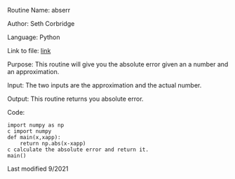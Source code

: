 Routine Name: abserr

Author: Seth Corbridge

Language: Python

Link to file: [link](https://github.com/SethCorb/math4610/blob/1b52c29b7a9fb722b2308db3c0a220e3e9fb6544/software/abserr.py)

Purpose: This routine will give you the absolute error given an a number and an approximation.

Input: The two inputs are the approximation and the actual number.

Output: This routine returns you absolute error.

Code:
```
import numpy as np
c import numpy
def main(x,xapp):
    return np.abs(x-xapp)
c calculate the absolute error and return it.
main()
```
Last modified 9/2021
